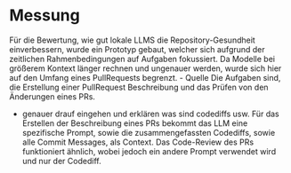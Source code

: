 # Messung

Für die Bewertung, wie gut lokale LLMS die Repository-Gesundheit einverbessern, wurde ein Prototyp gebaut, welcher sich aufgrund der zeitlichen Rahmenbedingungen auf Aufgaben fokussiert.
Da Modelle bei größerem Kontext länger rechnen und ungenauer werden, wurde sich hier auf den Umfang eines PullRequests begrenzt. - Quelle
Die Aufgaben sind, die Erstellung einer PullRequest Beschreibung und das Prüfen von den Änderungen eines PRs.
- genauer drauf eingehen und erklären was sind codediffs usw.
Für das Erstellen der Beschreibung eines PRs bekommt das LLM eine spezifische Prompt, sowie die zusammengefassten Codediffs, sowie alle Commit Messages, als Context.
Das Code-Review des PRs funktioniert ähnlich, wobei jedoch ein andere Prompt verwendet wird und nur der Codediff.
